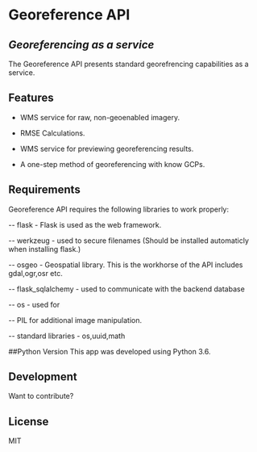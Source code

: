 # Georeference API
## _Georeferencing as a service_


The Georeference API presents standard georefrencing capabilities as a service.


## Features

- WMS service for raw, non-geoenabled imagery.
- RMSE Calculations.
- WMS service for previewing georeferencing results.


- A one-step method of georeferencing with know GCPs.


## Requirements

Georeference API requires the following libraries to work properly:


-- flask - Flask is used as the web framework.

-- werkzeug - used to secure filenames (Should be installed automaticly when installing flask.)

-- osgeo - Geospatial library. This is the workhorse of the API includes gdal,ogr,osr etc.

-- flask_sqlalchemy - used to communicate with the backend database

-- os - used for 

-- PIL for additional image manipulation.

-- standard libraries - os,uuid,math


##Python Version
This app was developed using Python 3.6.


## Development

Want to contribute? 


## License

MIT
